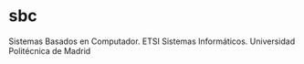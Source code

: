 # sbc
Sistemas Basados en Computador. ETSI Sistemas Informáticos. Universidad Politécnica de Madrid
